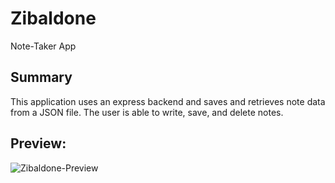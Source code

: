 # Zibaldone
 Note-Taker App

## Summary
This application uses an express backend and saves and retrieves note data from a JSON file. The user is able to write, save, and delete notes. 

## Preview:
![Zibaldone-Preview](/public/assets/Zibaldone.gif)

